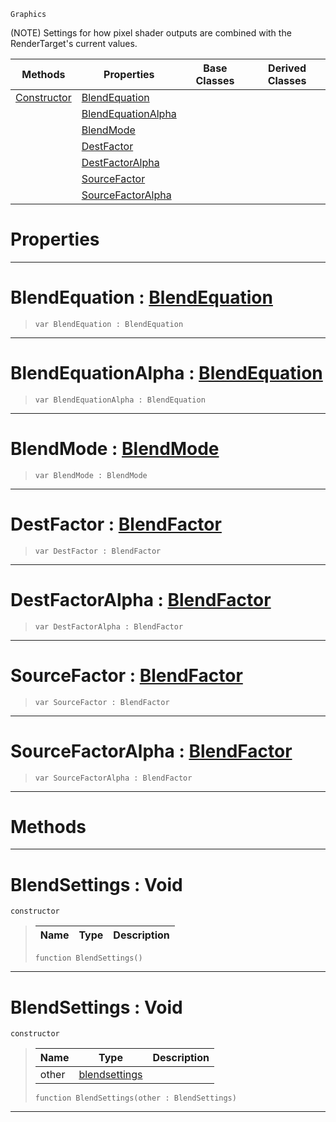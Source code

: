  `Graphics`

(NOTE) Settings for how pixel shader outputs are combined with the RenderTarget's current values.

|Methods|Properties|Base Classes|Derived Classes|
|---|---|---|---|
|[ Constructor](https://github.com/ZilchEngine/ZilchDocs/blob/master/code_reference/class_reference/blendsettings.markdown#blendsettings-void)|[ BlendEquation](https://github.com/ZilchEngine/ZilchDocs/blob/master/code_reference/class_reference/blendsettings.markdown#blendequation-zero-engin)| | |
| |[ BlendEquationAlpha](https://github.com/ZilchEngine/ZilchDocs/blob/master/code_reference/class_reference/blendsettings.markdown#blendequationalpha-zero)| | |
| |[ BlendMode](https://github.com/ZilchEngine/ZilchDocs/blob/master/code_reference/class_reference/blendsettings.markdown#blendmode-zero-engine-do)| | |
| |[ DestFactor](https://github.com/ZilchEngine/ZilchDocs/blob/master/code_reference/class_reference/blendsettings.markdown#destfactor-zero-engine-d)| | |
| |[ DestFactorAlpha](https://github.com/ZilchEngine/ZilchDocs/blob/master/code_reference/class_reference/blendsettings.markdown#destfactoralpha-zero-eng)| | |
| |[ SourceFactor](https://github.com/ZilchEngine/ZilchDocs/blob/master/code_reference/class_reference/blendsettings.markdown#sourcefactor-zero-engine)| | |
| |[ SourceFactorAlpha](https://github.com/ZilchEngine/ZilchDocs/blob/master/code_reference/class_reference/blendsettings.markdown#sourcefactoralpha-zero-e)| | |


 #  Properties


---  
 #  BlendEquation : [BlendEquation](https://github.com/ZilchEngine/ZilchDocs/blob/master/code_reference/enum_reference.markdown#blendequation)

> 
> ``` lang=cpp, name=Nada
> var BlendEquation : BlendEquation


---  
 #  BlendEquationAlpha : [BlendEquation](https://github.com/ZilchEngine/ZilchDocs/blob/master/code_reference/enum_reference.markdown#blendequation)

> 
> ``` lang=cpp, name=Nada
> var BlendEquationAlpha : BlendEquation


---  
 #  BlendMode : [BlendMode](https://github.com/ZilchEngine/ZilchDocs/blob/master/code_reference/enum_reference.markdown#blendmode)

> 
> ``` lang=cpp, name=Nada
> var BlendMode : BlendMode


---  
 #  DestFactor : [BlendFactor](https://github.com/ZilchEngine/ZilchDocs/blob/master/code_reference/enum_reference.markdown#blendfactor)

> 
> ``` lang=cpp, name=Nada
> var DestFactor : BlendFactor


---  
 #  DestFactorAlpha : [BlendFactor](https://github.com/ZilchEngine/ZilchDocs/blob/master/code_reference/enum_reference.markdown#blendfactor)

> 
> ``` lang=cpp, name=Nada
> var DestFactorAlpha : BlendFactor


---  
 #  SourceFactor : [BlendFactor](https://github.com/ZilchEngine/ZilchDocs/blob/master/code_reference/enum_reference.markdown#blendfactor)

> 
> ``` lang=cpp, name=Nada
> var SourceFactor : BlendFactor


---  
 #  SourceFactorAlpha : [BlendFactor](https://github.com/ZilchEngine/ZilchDocs/blob/master/code_reference/enum_reference.markdown#blendfactor)

> 
> ``` lang=cpp, name=Nada
> var SourceFactorAlpha : BlendFactor


---  
 #  Methods


---  
 #  BlendSettings : Void

 `constructor`

> 
> |Name|Type|Description|
> |---|---|---|
> ``` lang=cpp, name=Nada
> function BlendSettings()
> ``` 


---  
 #  BlendSettings : Void

 `constructor`

> 
> |Name|Type|Description|
> |---|---|---|
> |other|[blendsettings](https://github.com/ZilchEngine/ZilchDocs/blob/master/code_reference/class_reference/blendsettings.markdown)| |
> ``` lang=cpp, name=Nada
> function BlendSettings(other : BlendSettings)
> ``` 


---  
 

 